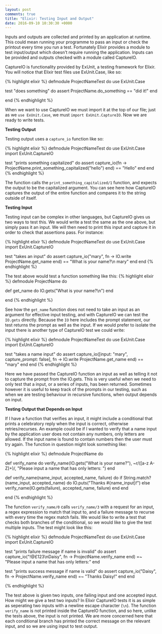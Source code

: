 ```yaml
---
layout: post
comments: true
title: "Elixir: Testing Input and Output"
date: 2016-09-10 10:30:30 +0000
---
```


Inputs and outputs are collected and printed by an application at runtime. This could mean running your programme to pass an input or check the printout every time you run a test. Fortunately Elixir provides a module to test input/output which doesn't require running the application. Inputs can be provided and outputs checked with a module called CaptureIO.

CaptureIO is functionality provided by ExUnit, a testing framework for Elixir. You will notice that Elixir test files use ExUnit.Case, like so:

{% highlight elixir %}
defmodule ProjectNameTest do
  use ExUnit.Case

  test "does something" do
    assert ProjectName.do_something == "did it!"
  end

end
{% endhighlight %}

When we want to use CaptureIO we must import it at the top of our file; just as we `use ExUnit.Case`, we must `import ExUnit.CaptureIO`. Now we are ready to write tests. 

<strong>Testing Output</strong>

Testing output uses a `capture_io` function like so:

{% highlight elixir %}
defmodule ProjectNameTest do
  use ExUnit.Case
  import ExUnit.CaptureIO

  test "prints something capitalized" do
    assert capture_io(fn ->
      ProjectName.print_something_capitalized("hello")
    end) == "Hello"
  end
end
{% endhighlight %}

The function calls the `print_something_capitalized/1` function, and expects the output to be the capitalized argument. You can see here how CaptureIO captures the output of the entire function and compares it to the string outside of itself.

<strong>Testing Input</strong>

Testing input can be complex in other languages, but CaptureIO gives us two ways to test this. We would write a test the same as the one above, but simply pass it an input. We will then need to print this input and capture it in order to check that assertions pass. For instance:

{% highlight elixir %}
defmodule ProjectNameTest do
  use ExUnit.Case
  import ExUnit.CaptureIO

  test "takes an input" do
    assert capture_io("mary", fn ->
      IO.write ProjectName.get_name
    end) == "What is your name?\n mary"
  end
end
{% endhighlight %}

The test above would test a function something like this:
{% highlight elixir %}
defmodule ProjectName do

  def get_name do
    IO.gets("What is your name?\n")
  end

end
{% endhighlight %}

See how the `get_name` function does not need to take an input as an argument for effective input testing, and with CaptureIO we can test the `IO.gets` directly. Because the `IO` here includes the prompt statement, our test returns the prompt as well as the input. If we would prefer to isolate the input there is another type of CaptureIO test we could write:

{% highlight elixir %}
defmodule ProjectNameTest do
  use ExUnit.Case
  import ExUnit.CaptureIO

  test "takes a name input" do
    assert capture_io([input: "mary", capture_prompt: false], fn ->
      IO.write ProjectName.get_name
    end) == "mary"
  end
end
{% endhighlight %}

Here we have passed the CaptureIO function an input as well as telling it not to capture the prompt from the IO.gets. This is very useful when we need to only test that a input, or a series of inputs, has been returned. Sometimes however it is useful to keep track of the prompts in our testing, such as when we are testing behaviour in recursive functions, when output depends on input.

<strong>Testing Output that Depends on Input</strong>

If I have a function that verifies an input, it might include a conditional that prints a celebratory reply when the input is correct, otherwise retries/recurses. An example could be if I wanted to verify that a name input by the application user does not contain any numbers, only letters are allowed. If the input name is found to contain numbers then the user must try again. The function in question might look something like:

{% highlight elixir %}
defmodule ProjectName do

  def verify_name do
    verify_name(IO.gets("What is your name?"), ~r/([a-z A-Z]+)/, "Please input a name that has only letters: ")
  end

  def verify_name(name_input, accepted_name, failure) do
    if String.match?(name_input, accepted_name) do
      IO.puts("Thanks #{name_input}!")
    else
      verify_name(IO.gets(failure), accepted_name, failure)
    end
  end

end
{% endhighlight %}

The function `verify_name/0` calls `verify_name/3` with a request for an input, a regex expression to match that input to, and a failure message to recurse with every time the regex match fails. We would like to write a test that checks both branches of the conditional, so we would like to give the test multiple inputs. The test might look like this:

{% highlight elixir %}
defmodule ProjectNameTest do
  use ExUnit.Case
  import ExUnit.CaptureIO

  test "prints failure message if name is invalid" do
    assert capture_io("!@£123\nDaisy", fn ->
      ProjectName.verify_name
		end) =~ "Please input a name that has only letters:"
  end

  test "prints success message if name is valid" do
    assert capture_io("Daisy", fn ->
      ProjectName.verify_name
		end) =~ "Thanks Daisy!"
  end
end

{% endhighlight %}

The test above is given two inputs, one failing input and one accepted input. How might we give a test two inputs? In Elixir CaptureIO tests it is as simple as seperating two inputs with a newline escape character (`\n`). The function `verify_name` is not printed inside the CaptureIO function, and so here, unlike the tests above, the input is not printed. We are more concerned here that each conditional branch has printed the correct message on the relevant input, and so we are using input to test output.
